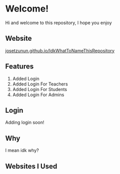 # Welcome!
Hi and welcome to this repository, I hope you enjoy
## Website
[josetzunun.github.io/IdkWhatToNameThisRepository](josetzunun.github.io/IdkWhatToNameThisRepository)
## Features
1. Added Login
2. Added Login For Teachers
3. Added Login For Students
4. Added Login For Admins

## Login
Adding login soon!
## Why
I mean idk why?

## Websites I Used
